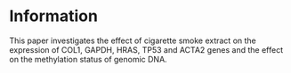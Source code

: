 # Information
This paper investigates the effect of cigarette smoke extract on the expression of COL1, GAPDH, HRAS, TP53 and ACTA2 genes and the effect on the methylation status of genomic DNA.
